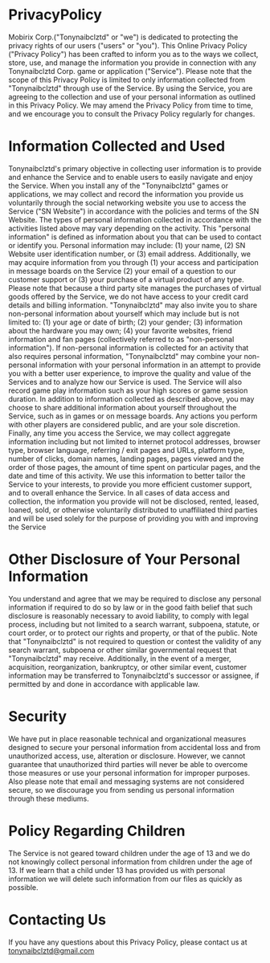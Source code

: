 # PrivacyPolicy
Mobirix Corp.("Tonynaibclztd" or "we") is dedicated to protecting the privacy rights of our users ("users" or "you"). This Online Privacy Policy ("Privacy Policy") has been crafted to inform you as to the ways we collect, store, use, and manage the information you provide in connection with any Tonynaibclztd Corp. game or application ("Service"). Please note that the scope of this Privacy Policy is limited to only information collected from "Tonynaibclztd" through use of the Service. By using the Service, you are agreeing to the collection and use of your personal information as outlined in this Privacy Policy. We may amend the Privacy Policy from time to time, and we encourage you to consult the Privacy Policy regularly for changes.

# Information Collected and Used

Tonynaibclztd's primary objective in collecting user information is to provide and enhance the Service and to enable users to easily navigate and enjoy the Service. When you install any of the "Tonynaibclztd" games or applications, we may collect and record the information you provide us voluntarily through the social networking website you use to access the Service ("SN Website") in accordance with the policies and terms of the SN Website. The types of personal information collected in accordance with the activities listed above may vary depending on the activity. This "personal information" is defined as information about you that can be used to contact or identify you. Personal information may include: (1) your name, (2) SN Website user identification number, or (3) email address. Additionally, we may acquire information from you through (1) your access and participation in message boards on the Service (2) your email of a question to our customer support or (3) your purchase of a virtual product of any type. Please note that because a third party site manages the purchases of virtual goods offered by the Service, we do not have access to your credit card details and billing information. "Tonynaibclztd" may also invite you to share non-personal information about yourself which may include but is not limited to: (1) your age or date of birth; (2) your gender; (3) information about the hardware you may own; (4) your favorite websites, friend information and fan pages (collectively referred to as "non-personal information"). If non-personal information is collected for an activity that also requires personal information, "Tonynaibclztd" may combine your non-personal information with your personal information in an attempt to provide you with a better user experience, to improve the quality and value of the Services and to analyze how our Service is used. The Service will also record game play information such as your high scores or game session duration. In addition to information collected as described above, you may choose to share additional information about yourself throughout the Service, such as in games or on message boards. Any actions you perform with other players are considered public, and are your sole discretion. Finally, any time you access the Service, we may collect aggregate information including but not limited to internet protocol addresses, browser type, browser language, referring / exit pages and URLs, platform type, number of clicks, domain names, landing pages, pages viewed and the order of those pages, the amount of time spent on particular pages, and the date and time of this activity. We use this information to better tailor the Service to your interests, to provide you more efficient customer support, and to overall enhance the Service. In all cases of data access and collection, the information you provide will not be disclosed, rented, leased, loaned, sold, or otherwise voluntarily distributed to unaffiliated third parties and will be used solely for the purpose of providing you with and improving the Service

# Other Disclosure of Your Personal Information

You understand and agree that we may be required to disclose any personal information if required to do so by law or in the good faith belief that such disclosure is reasonably necessary to avoid liability, to comply with legal process, including but not limited to a search warrant, subpoena, statute, or court order, or to protect our rights and property, or that of the public. Note that "Tonynaibclztd" is not required to question or contest the validity of any search warrant, subpoena or other similar governmental request that "Tonynaibclztd" may receive. Additionally, in the event of a merger, acquisition, reorganization, bankruptcy, or other similar event, customer information may be transferred to Tonynaibclztd's successor or assignee, if permitted by and done in accordance with applicable law.

# Security

We have put in place reasonable technical and organizational measures designed to secure your personal information from accidental loss and from unauthorized access, use, alteration or disclosure. However, we cannot guarantee that unauthorized third parties will never be able to overcome those measures or use your personal information for improper purposes. Also please note that email and messaging systems are not considered secure, so we discourage you from sending us personal information through these mediums.

# Policy Regarding Children

The Service is not geared toward children under the age of 13 and we do not knowingly collect personal information from children under the age of 13. If we learn that a child under 13 has provided us with personal information we will delete such information from our files as quickly as possible.


# Contacting Us

If you have any questions about this Privacy Policy, please contact us at tonynaibclztd@gmail.com


